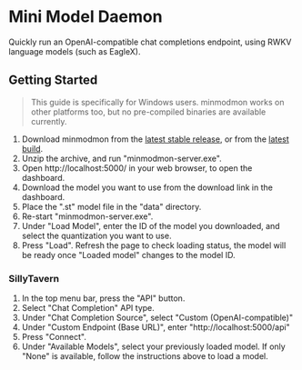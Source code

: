 # Mini Model Daemon

Quickly run an OpenAI-compatible chat completions endpoint, using RWKV language models (such as EagleX).

## Getting Started

> This guide is specifically for Windows users.
> minmodmon works on other platforms too, but no pre-compiled binaries are available currently.

1. Download minmodmon from the [latest stable release](https://github.com/recursal/midmodmon/releases), or from the
   [latest build](https://github.com/recursal/midmodmon/actions).
2. Unzip the archive, and run "minmodmon-server.exe".
3. Open http://localhost:5000/ in your web browser, to open the dashboard.
4. Download the model you want to use from the download link in the dashboard.
5. Place the ".st" model file in the "data" directory.
6. Re-start "minmodmon-server.exe".
7. Under "Load Model", enter the ID of the model you downloaded, and select the quantization you want to use.
8. Press "Load". Refresh the page to check loading status, the model will be ready once "Loaded model" changes to the
   model ID.

### SillyTavern

1. In the top menu bar, press the "API" button.
2. Select "Chat Completion" API type.
3. Under "Chat Completion Source", select "Custom (OpenAI-compatible)"
4. Under "Custom Endpoint (Base URL)", enter "http://localhost:5000/api"
5. Press "Connect".
6. Under "Available Models", select your previously loaded model. If only "None" is available, follow the instructions
   above to load a model.
